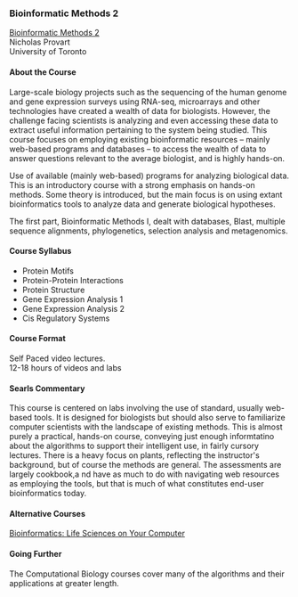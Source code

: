 ### Bioinformatic Methods 2

[Bioinformatic Methods 2](https://www.coursera.org/learn/bioinformatics-methods-2)  
Nicholas Provart  
University of Toronto

#### About the Course

Large-scale biology projects such as the sequencing of the human genome and gene expression surveys using RNA-seq, microarrays and other technologies have created a wealth of data for biologists. However, the challenge facing scientists is analyzing and even accessing these data to extract useful information pertaining to the system being studied. This course focuses on employing existing bioinformatic resources – mainly web-based programs and databases – to access the wealth of data to answer questions relevant to the average biologist, and is highly hands-on. 

Use of available (mainly web-based) programs for analyzing biological data. This is an introductory course with a strong emphasis on hands-on methods. Some theory is introduced, but the main focus is on using extant bioinformatics tools to analyze data and generate biological hypotheses.

The first part, Bioinformatic Methods I, dealt with databases, Blast, multiple sequence alignments, phylogenetics, selection analysis and metagenomics. 

#### Course Syllabus

* Protein Motifs
* Protein-Protein Interactions
* Protein Structure
* Gene Expression Analysis 1
* Gene Expression Analysis 2
* Cis Regulatory Systems

#### Course Format

Self Paced video lectures.  
12-18 hours of videos and labs

#### Searls Commentary

This course is centered on labs involving the use of standard, usually web-based tools. It is designed for biologists but should also serve to familiarize computer scientists with the landscape of existing methods. This is almost purely a practical, hands-on course, conveying just enough informtatino about the algorithms to support their intelligent use, in fairly cursory lectures. There is a heavy focus on plants, reflecting the instructor's background, but of course the methods are general. The assessments are largely cookbook,a nd have as much to do with navigating web resources as employing the tools, but that is much of what constitutes end-user bioinformatics today.

#### Alternative Courses

[Bioinformatics: Life Sciences on Your Computer](https://www.coursera.org/course/bioinform)

#### Going Further

The Computational Biology courses cover many of the algorithms and their applications at greater length.